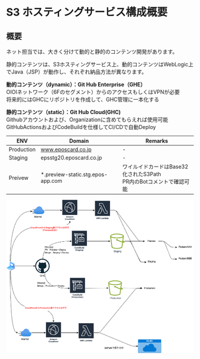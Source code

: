 # S3 ホスティングサービス構成概要

## 概要
ネット担当では、大きく分けて動的と静的のコンテンツ開発があります。

静的コンテンツは、S3ホスティングサービス上、動的コンテンツはWebLogic上でJava（JSP）が動作し、それぞれ納品方法が異なります。

__動的コンテンツ（dynamic）：Git Hub Enterprise（GHE）__<br>
OIOIネットワーク（6Fのセグメント）からのアクセスもしくはVPNが必要<br>
将来的にはGHCにリポジトリを作成して、GHC管理に一本化する

__静的コンテンツ（static）：Git Hub Cloud(GHC)__<br>
Githubアカウントおよび、Organizationに含めてもらえれば使用可能<br>
GitHubActionsおよびCodeBuildを仕様してCI/CDで自動Deploy

| ENV | Domain | Remarks |
| - | - | - |
| Production | www.eposcard.co.jp | - |
| Staging | epsstg20.eposcard.co.jp | - |
| Preivew | *.preview-static.stg.epos-app.com | ワイルイドカードはBase32化されたS3Path<br>PR内のBotコメントで確認可能 |


![image](./img/overview.png)